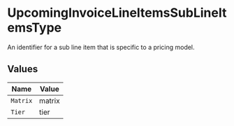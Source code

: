 # UpcomingInvoiceLineItemsSubLineItemsType

An identifier for a sub line item that is specific to a pricing model.


## Values

| Name     | Value    |
| -------- | -------- |
| `Matrix` | matrix   |
| `Tier`   | tier     |